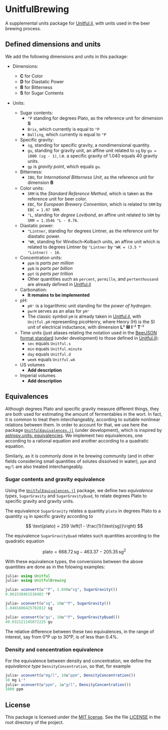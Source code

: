 # UnitfulBrewing

A supplemental units package for [Unitful.jl](https://github.com/PainterQubits/Unitful.jl), with units used in the beer brewing process.

## Defined dimensions and units

We add the following dimensions and units in this package:

- Dimensions:
  - 𝐂 for Color
  - 𝐃 for Diastatic Power
  - 𝐁 for Bitterness
  - 𝐒 for Sugar Contents

- Units:
  - Sugar contents:
    - `°P` standing for degrees Plato, as the reference unit for dimension 𝐒
    - `Brix`, which currently is equal to `°P`
    - `Balling`, which currently is equal to `°P`
  - Specific gravity:
    - `sg`, standing for specific gravity, a nondimensional quantity.
    - `gu`, standing for gravity unit, an affine unit related to `sg` by `gu = 1000 (sg - 1)`, i.e. a specific gravity of 1.040 equals 40 gravity units.
    - `gp` is *gravity point*, which equals `gu`.
  - Bitterness:
    - `IBU`, for *International Bitterness Unit*, as the reference unit for dimension 𝐁
  - Color units:
    - `SRM` is the *Standard Reference Method*, which is taken as the reference unit for beer color.
    - `EBC`, for *European Brewery Convention*, which is related to `SRM` by `EBC = 1.97 SRM`.
    - `°L`, standing for *degree Lovibond*, an affine unit related to `SRM` by `SRM = 1.3546 °L - 0.76`.
  - Diastatic power:
    - `°Lintner`, standing for degrees Lintner, as the reference unit for diastatic power.
    - `°WK`, standing for Windisch–Kolbach units, an affine unit which is related to degrees Lintner by `°Lintner` by `°WK = (3.5 * °Lintner) - 16`.
  - Concentration units:
    - `ppm` is *parts per million*
    - `ppb` is *parts per billion*
    - `ppt` is *parts per trillion*
    - Other quantities such as `percent`, `permille`, and `pertenthousand` are already defined in [Unitful.jl](https://github.com/PainterQubits/Unitful.jl)
  - Carbonation:
    - **It remains to be implemented**
  - pH:
    - `pH⁺` is a logarithmic unit standing for the *power of hydrogen*.
    - `pwrH` serves as an alias for `pH⁺`
    - The classic symbol `pH` is already taken in [Unitful.jl](https://github.com/PainterQubits/Unitful.jl), with `Unitful.pH` representing picoHenry, where Henry (H) is the SI unit of electrical inductance, with dimension 𝐋² 𝐌 𝐈⁻² 𝐓⁻²
  - Time units (just aliases relating the notation used in the [BeerJSON format standard](https://github.com/beerjson/beerjson) (under development) to those defined in [Unitful.jl](https://github.com/PainterQubits/Unitful.jl)):
    - `sec` equals `Unitful.s`
    - `min` equals `Unitful.minute`
    - `day` equals `Unitful.d`
    - `week` equals `Unitful.wk`
  - US volumes
    - **Add description**
  - Imperial volumes
    - **Add description**

## Equivalences

Although degrees Plato and specific gravity measure different things, they are both used for estimating the amount of fermentables in the wort. In fact, it is common to treat them interchangeably, according to suitable nonlinear relations between them. In order to account for that, we use here the package [`UnitfulEquivalences.jl`](https://github.com/sostock/UnitfulEquivalences.jl) (under development), which is inspired by [astropy.units: equivalencies](https://docs.astropy.org/en/stable/units/equivalencies.html). We implement two equivalences, one according to a rational equation and another according to a quadratic equation.

Similarly, as it is commonly done in he brewing community (and in other fields considering small quantities of solutes dissolved in water), `ppm` and `mg/l` are also treated interchangeably.

### Sugar contents and gravity equivalence

Using the [`UnitfulEquivalences.jl`](https://github.com/sostock/UnitfulEquivalences.jl) package, we define two *equivalence types*, `SugarGravity` and `SugarGravityQuad`, to relate degrees Plato to specific gravity and gravity units.

The equivalence `SugarGravity` relates a quantity `plato` in degrees Plato to a quantity `sg` in specific gravity according to

$$ \text{plato} = 259 \left(1 - \frac{1}{\text{sg}}\right)
$$

The equivalence `SugarGravityQuad` relates such quantities according to the quadratic equation

$$ \text{plato} = 668.72 \,\text{sg} - 463.37 - 205.35 \,\text{sg}^2
$$

With these equivalence types, the conversions between the above quantities are done as in the folowing examples:

```julia
julia> using Unitful
julia> using UnitfulBrewing

julia> uconvert(u"°P", 1.040u"sg", SugarGravity())
9.961538461538483 °P

julia> uconvert(u"sg", 10u"°P", SugarGravity())
1.0401606425702812 sg

julia> uconvert(u"gu", 10u"°P", SugarGravityQuad())
40.032121145872225 gu
```

The relative difference between these two equivalences, in the range of interest, say from 0°P up to 30°P, is of less than 0.4%.

### Density and concentration equivalence

For the equivalence between density and concentration, we define the *equivalence type* `DensityConcentration`, so that, for example

```julia
julia> uconvert(u"mg/l", 10u"ppm", DensityConcentration())
10 mg L⁻¹
julia> uconvert(u"ppm", 1u"g/l", DensityConcentration())
1000 ppm
```

## License

This package is licensed under the [MIT license](https://opensource.org/licenses/MIT). See the file [LICENSE](LICENSE) in the root directory of the project.
